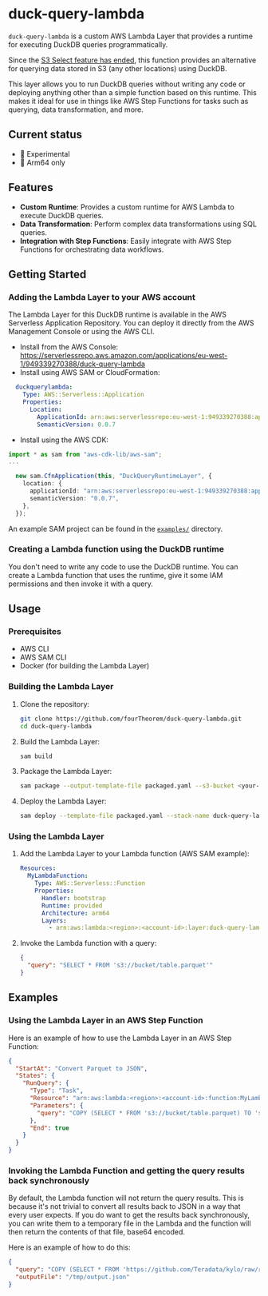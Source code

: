 # duck-query-lambda

`duck-query-lambda` is a custom AWS Lambda Layer that provides a runtime for executing DuckDB queries programmatically.

Since the [S3 Select feature has ended](https://aws.amazon.com/blogs/storage/how-to-optimize-querying-your-data-in-amazon-s3/), this function
provides an alternative for querying data stored in S3 (any other locations) using DuckDB.

This layer allows you to run DuckDB queries without writing any code or deploying anything other than a simple function based on this runtime. This makes it ideal for use in things like AWS Step Functions for tasks such as querying, data transformation, and more.

## Current status
- 🧪 Experimental
- 📱 Arm64 only

## Features

- **Custom Runtime**: Provides a custom runtime for AWS Lambda to execute DuckDB queries.
- **Data Transformation**: Perform complex data transformations using SQL queries.
- **Integration with Step Functions**: Easily integrate with AWS Step Functions for orchestrating data workflows.

## Getting Started

### Adding the Lambda Layer to your AWS account

The Lambda Layer for this DuckDB runtime is available in the AWS Serverless Application Repository. You can deploy it directly from the AWS Management Console or using the AWS CLI.

- Install from the AWS Console: https://serverlessrepo.aws.amazon.com/applications/eu-west-1/949339270388/duck-query-lambda
- Install using AWS SAM or CloudFormation:
```yaml
  duckquerylambda:
    Type: AWS::Serverless::Application
    Properties:
      Location:
        ApplicationId: arn:aws:serverlessrepo:eu-west-1:949339270388:applications/duck-query-lambda
        SemanticVersion: 0.0.7
```  

- Install using the AWS CDK:
```typescript
import * as sam from "aws-cdk-lib/aws-sam";
...

  new sam.CfnApplication(this, "DuckQueryRuntimeLayer", {
    location: {
      applicationId: "arn:aws:serverlessrepo:eu-west-1:949339270388:applications/duck-query-lambda",
      semanticVersion: "0.0.7",
    },
  });
```

An example SAM project can be found in the [`examples/`](./examples/) directory.

### Creating a Lambda function using the DuckDB runtime

You don't need to write any code to use the DuckDB runtime. You can create a Lambda function that uses the runtime, give it some IAM permissions and then invoke it with a query.


## Usage

### Prerequisites

- AWS CLI
- AWS SAM CLI
- Docker (for building the Lambda Layer)

### Building the Lambda Layer

1. Clone the repository:
    ```sh
    git clone https://github.com/fourTheorem/duck-query-lambda.git
    cd duck-query-lambda
    ```

2. Build the Lambda Layer:
    ```sh
    sam build
    ```

3. Package the Lambda Layer:
    ```sh
    sam package --output-template-file packaged.yaml --s3-bucket <your-s3-bucket>
    ```

4. Deploy the Lambda Layer:
    ```sh
    sam deploy --template-file packaged.yaml --stack-name duck-query-lambda --capabilities CAPABILITY_IAM
    ```

### Using the Lambda Layer

1. Add the Lambda Layer to your Lambda function (AWS SAM example):
    ```yaml
    Resources:
      MyLambdaFunction:
        Type: AWS::Serverless::Function
        Properties:
          Handler: bootstrap
          Runtime: provided
          Architecture: arm64
          Layers:
            - arn:aws:lambda:<region>:<account-id>:layer:duck-query-lambda:<version>
    ```

2. Invoke the Lambda function with a query:
    ```json
    {
      "query": "SELECT * FROM 's3://bucket/table.parquet'"
    }
    ```

## Examples

### Using the Lambda Layer in an AWS Step Function
Here is an example of how to use the Lambda Layer in an AWS Step Function:

```json
{
  "StartAt": "Convert Parquet to JSON",
  "States": {
    "RunQuery": {
      "Type": "Task",
      "Resource": "arn:aws:lambda:<region>:<account-id>:function:MyLambdaFunction",
      "Parameters": {
        "query": "COPY (SELECT * FROM 's3://bucket/table.parquet) TO 's3://bucket/output/result.json' (ARRAY)'",
      },
      "End": true
    }
  }
}
```

### Invoking the Lambda Function and getting the query results back synchronously

By default, the Lambda function will not return the query results. This is because it's not trivial to convert all results back to JSON in a way that every user expects. If you do want to get the results back synchronously, you can write them to a temporary file in the Lambda and the function will then return the contents of that file, base64 encoded.

Here is an example of how to do this:

```json
{
  "query": "COPY (SELECT * FROM 'https://github.com/Teradata/kylo/raw/refs/heads/master/samples/sample-data/parquet/userdata1.parquet' LIMIT 10) TO '/tmp/output.json'",
  "outputFile": "/tmp/output.json"
}
```
